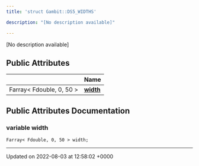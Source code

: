 ```yaml
---
title: 'struct Gambit::DS5_WIDTHS'

description: "[No description available]"

---
```









[No description available]

## Public Attributes

|                | Name           |
| -------------- | -------------- |
| Farray< Fdouble, 0, 50 > | **[width](/documentation/code/darkbit/classes/structgambit_1_1ds5__widths/#variable-width)**  |

## Public Attributes Documentation

### variable width

```
Farray< Fdouble, 0, 50 > width;
```


-------------------------------

Updated on 2022-08-03 at 12:58:02 +0000